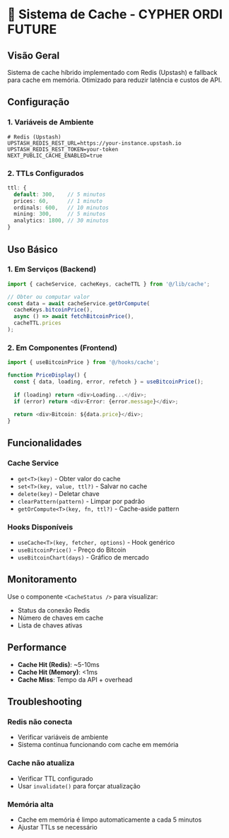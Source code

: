 # 🚀 Sistema de Cache - CYPHER ORDI FUTURE

## Visão Geral

Sistema de cache híbrido implementado com Redis (Upstash) e fallback para cache em memória. Otimizado para reduzir latência e custos de API.

## Configuração

### 1. Variáveis de Ambiente

```env
# Redis (Upstash)
UPSTASH_REDIS_REST_URL=https://your-instance.upstash.io
UPSTASH_REDIS_REST_TOKEN=your-token
NEXT_PUBLIC_CACHE_ENABLED=true
```

### 2. TTLs Configurados

```typescript
ttl: {
  default: 300,    // 5 minutos
  prices: 60,      // 1 minuto
  ordinals: 600,   // 10 minutos
  mining: 300,     // 5 minutos
  analytics: 1800, // 30 minutos
}
```

## Uso Básico

### 1. Em Serviços (Backend)

```typescript
import { cacheService, cacheKeys, cacheTTL } from '@/lib/cache';

// Obter ou computar valor
const data = await cacheService.getOrCompute(
  cacheKeys.bitcoinPrice(),
  async () => await fetchBitcoinPrice(),
  cacheTTL.prices
);
```

### 2. Em Componentes (Frontend)

```typescript
import { useBitcoinPrice } from '@/hooks/cache';

function PriceDisplay() {
  const { data, loading, error, refetch } = useBitcoinPrice();
  
  if (loading) return <div>Loading...</div>;
  if (error) return <div>Error: {error.message}</div>;
  
  return <div>Bitcoin: ${data.price}</div>;
}
```

## Funcionalidades

### Cache Service

- `get<T>(key)` - Obter valor do cache
- `set<T>(key, value, ttl?)` - Salvar no cache
- `delete(key)` - Deletar chave
- `clearPattern(pattern)` - Limpar por padrão
- `getOrCompute<T>(key, fn, ttl?)` - Cache-aside pattern

### Hooks Disponíveis

- `useCache<T>(key, fetcher, options)` - Hook genérico
- `useBitcoinPrice()` - Preço do Bitcoin
- `useBitcoinChart(days)` - Gráfico de mercado

## Monitoramento

Use o componente `<CacheStatus />` para visualizar:
- Status da conexão Redis
- Número de chaves em cache
- Lista de chaves ativas

## Performance

- **Cache Hit (Redis)**: ~5-10ms
- **Cache Hit (Memory)**: <1ms
- **Cache Miss**: Tempo da API + overhead

## Troubleshooting

### Redis não conecta
- Verificar variáveis de ambiente
- Sistema continua funcionando com cache em memória

### Cache não atualiza
- Verificar TTL configurado
- Usar `invalidate()` para forçar atualização

### Memória alta
- Cache em memória é limpo automaticamente a cada 5 minutos
- Ajustar TTLs se necessário
